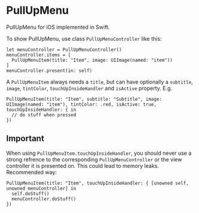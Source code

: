 # PullUpMenu

PullUpMenu for iOS implemented in Swift.

To show PullUpMenu, use class `PullUpMenuController` like this:
```
let menuController = PullUpMenuController()
menuController.items = [
  PullUpMenuItem(title: "Item", image: UIImage(named: "item"))
]
menuController.present(in: self)
```

A `PullUpMenuItem` always needs a `title`, but can have optionally a `subtitle`, `image`, `tintColor`, `touchUpInsideHandler` and `isActive` property. E.g.
```
PullUpMenuItem(title: "Item", subtitle: "Subtitle", image: UIImage(named: "item"), tintColor: .red, isActive: true, touchUpInsideHandler: { in
  // do stuff when pressed
})
```

## Important

When using `PullUpMenuItem.touchUpInsideHandler`, you should never use a strong refrence to the corresponding `PullUpMenuController` or the view controller it is presented on. This could lead to memory leaks. 
Recommended way:
```
PullUpMenuItem(title: "Item", touchUpInsideHandler: { [unowned self, unowned menuController] in
  self.doStuff()
  menuController.doStuff()
})
```
